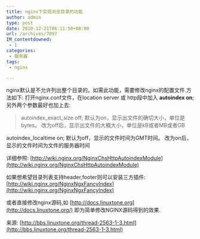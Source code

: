 ```yaml
---
title: nginx下实现浏览目录的功能
author: admin
type: post
date: 2010-12-21T06:11:50+00:00
url: /archives/7097
IM_contentdowned:
 - 1
categories:
 - 服务器
tags:
 - nginx

---
```

nginx默认是不允许列出整个目录的。如需此功能，需要修改nginx的配置文件.方法如下:
打开nginx.conf文件，在location server 或 http段中加入
 **autoindex on**;
另外两个参数最好也加上去:

> autoindex_exact_size off;
> 默认为on，显示出文件的确切大小，单位是bytes。
> 改为off后，显示出文件的大概大小，单位是kB或者MB或者GB

 autoindex_localtime on;
默认为off，显示的文件时间为GMT时间。
改为on后，显示的文件时间为文件的服务器时间

详细参照: [http://wiki.nginx.org/NginxChsHttpAutoindexModule](http://wiki.nginx.org/NginxChsHttpAutoindexModule)

如果想希望目录列表支持header,footer则可以安装三方插件:
[http://wiki.nginx.org/NginxNgxFancyIndex](http://wiki.nginx.org/NginxNgxFancyIndex)

或者直接修改nginx源码,如
[http://docs.linuxtone.org](http://docs.linuxtone.org/) 即为简单修改NGINX源码得到的效果.

来源: [http://bbs.linuxtone.org/thread-2563-1-3.html](http://bbs.linuxtone.org/thread-2563-1-3.html)